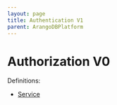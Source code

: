 ```yaml
---
layout: page
title: Authentication V1
parent: ArangoDBPlatform
---
```


# Authorization V0

Definitions:

- [Service](../../integrations/authorization/v0/definition/definition.proto)

